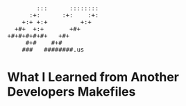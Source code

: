 <pre style="background-color:none;">        :::      ::::::::    
      :+:      :+:    :+:    
    +:+ +:+         +:+      
  +#+  +:+       +#+         
+#+#+#+#+#+   +#+            
     #+#    #+#              
    ###   ########.us        </pre>


# What I Learned from Another Developers Makefiles

      

